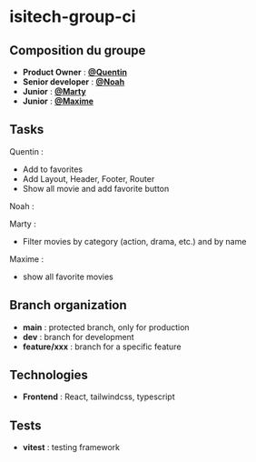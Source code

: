 # isitech-group-ci

## Composition du groupe

- **Product Owner** : [**@Quentin**](https://github.com/Quentin-Cheron)
- **Senior developer** : [**@Noah**](https://github.com/noahmartoia)
- **Junior** : [**@Marty**](https://github.com/Marty2R)
- **Junior** : [**@Maxime**](https://github.com/clmaxime)

## Tasks

Quentin :

- Add to favorites
- Add Layout, Header, Footer, Router
- Show all movie and add favorite button

Noah :

Marty :

- Filter movies by category (action, drama, etc.) and by name

Maxime :

- show all favorite movies

## Branch organization

- **main** : protected branch, only for production
- **dev** : branch for development
- **feature/xxx** : branch for a specific feature

## Technologies

- **Frontend** : React, tailwindcss, typescript

## Tests

- **vitest** : testing framework
